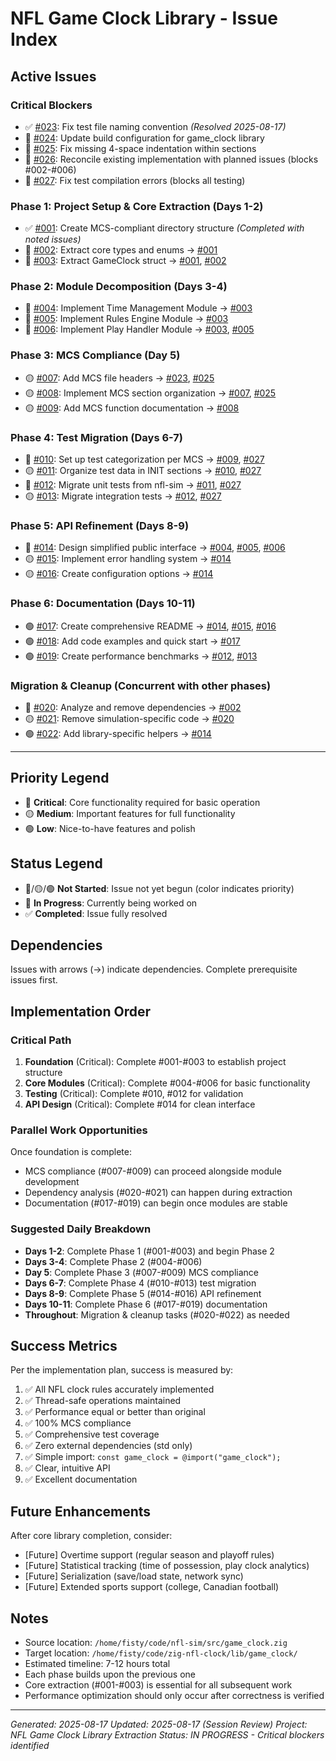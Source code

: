 # NFL Game Clock Library - Issue Index

## Active Issues

### Critical Blockers
- ✅ [#023](023_fix_test_file_naming.md): Fix test file naming convention *(Resolved 2025-08-17)*
- 🔴 [#024](024_create_build_configuration.md): Update build configuration for game_clock library
- 🔴 [#025](025_fix_section_indentation.md): Fix missing 4-space indentation within sections
- 🔴 [#026](026_reconcile_existing_implementation.md): Reconcile existing implementation with planned issues (blocks #002-#006)
- 🔴 [#027](027_fix_test_compilation_errors.md): Fix test compilation errors (blocks all testing)

### Phase 1: Project Setup & Core Extraction (Days 1-2)
- ✅ [#001](001_create_directory_structure.md): Create MCS-compliant directory structure *(Completed with noted issues)*
- 🔴 [#002](002_extract_core_types.md): Extract core types and enums → [#001](001_create_directory_structure.md)
- 🔴 [#003](003_extract_gameclock_struct.md): Extract GameClock struct → [#001](001_create_directory_structure.md), [#002](002_extract_core_types.md)

### Phase 2: Module Decomposition (Days 3-4)
- 🔴 [#004](004_time_management_module.md): Implement Time Management Module → [#003](003_extract_gameclock_struct.md)
- 🔴 [#005](005_rules_engine_module.md): Implement Rules Engine Module → [#003](003_extract_gameclock_struct.md)
- 🔴 [#006](006_play_handler_module.md): Implement Play Handler Module → [#003](003_extract_gameclock_struct.md), [#005](005_rules_engine_module.md)

### Phase 3: MCS Compliance (Day 5)
- 🟡 [#007](007_add_mcs_file_headers.md): Add MCS file headers → [#023](023_fix_test_file_naming.md), [#025](025_fix_section_indentation.md)
- 🟡 [#008](008_implement_section_organization.md): Implement MCS section organization → [#007](007_add_mcs_file_headers.md), [#025](025_fix_section_indentation.md)
- 🟡 [#009](009_add_function_documentation.md): Add MCS function documentation → [#008](008_implement_section_organization.md)

### Phase 4: Test Migration (Days 6-7)
- 🔴 [#010](010_setup_test_categorization.md): Set up test categorization per MCS → [#009](009_add_function_documentation.md), [#027](027_fix_test_compilation_errors.md)
- 🟡 [#011](011_organize_test_data.md): Organize test data in INIT sections → [#010](010_setup_test_categorization.md), [#027](027_fix_test_compilation_errors.md)
- 🔴 [#012](012_migrate_unit_tests.md): Migrate unit tests from nfl-sim → [#011](011_organize_test_data.md), [#027](027_fix_test_compilation_errors.md)
- 🟡 [#013](013_migrate_integration_tests.md): Migrate integration tests → [#012](012_migrate_unit_tests.md), [#027](027_fix_test_compilation_errors.md)

### Phase 5: API Refinement (Days 8-9)
- 🔴 [#014](014_design_public_interface.md): Design simplified public interface → [#004](004_time_management_module.md), [#005](005_rules_engine_module.md), [#006](006_play_handler_module.md)
- 🟡 [#015](015_implement_error_handling.md): Implement error handling system → [#014](014_design_public_interface.md)
- 🟡 [#016](016_create_configuration_options.md): Create configuration options → [#014](014_design_public_interface.md)

### Phase 6: Documentation (Days 10-11)
- 🟢 [#017](017_create_readme.md): Create comprehensive README → [#014](014_design_public_interface.md), [#015](015_implement_error_handling.md), [#016](016_create_configuration_options.md)
- 🟢 [#018](018_add_code_examples.md): Add code examples and quick start → [#017](017_create_readme.md)
- 🟢 [#019](019_create_benchmarks.md): Create performance benchmarks → [#012](012_migrate_unit_tests.md), [#013](013_migrate_integration_tests.md)

### Migration & Cleanup (Concurrent with other phases)
- 🔴 [#020](020_dependency_analysis.md): Analyze and remove dependencies → [#002](002_extract_core_types.md)
- 🟡 [#021](021_remove_simulation_code.md): Remove simulation-specific code → [#020](020_dependency_analysis.md)
- 🟢 [#022](022_add_library_helpers.md): Add library-specific helpers → [#014](014_design_public_interface.md)

---

## Priority Legend
- 🔴 **Critical**: Core functionality required for basic operation
- 🟡 **Medium**: Important features for full functionality
- 🟢 **Low**: Nice-to-have features and polish

## Status Legend
- 🔴/🟡/🟢 **Not Started**: Issue not yet begun (color indicates priority)
- 🚧 **In Progress**: Currently being worked on
- ✅ **Completed**: Issue fully resolved

## Dependencies
Issues with arrows (→) indicate dependencies. Complete prerequisite issues first.

## Implementation Order

### Critical Path
1. **Foundation** (Critical): Complete #001-#003 to establish project structure
2. **Core Modules** (Critical): Complete #004-#006 for basic functionality
3. **Testing** (Critical): Complete #010, #012 for validation
4. **API Design** (Critical): Complete #014 for clean interface

### Parallel Work Opportunities
Once foundation is complete:
- MCS compliance (#007-#009) can proceed alongside module development
- Dependency analysis (#020-#021) can happen during extraction
- Documentation (#017-#019) can begin once modules are stable

### Suggested Daily Breakdown
- **Days 1-2**: Complete Phase 1 (#001-#003) and begin Phase 2
- **Days 3-4**: Complete Phase 2 (#004-#006)
- **Day 5**: Complete Phase 3 (#007-#009) MCS compliance
- **Days 6-7**: Complete Phase 4 (#010-#013) test migration
- **Days 8-9**: Complete Phase 5 (#014-#016) API refinement
- **Days 10-11**: Complete Phase 6 (#017-#019) documentation
- **Throughout**: Migration & cleanup tasks (#020-#022) as needed

## Success Metrics
Per the implementation plan, success is measured by:
1. ✅ All NFL clock rules accurately implemented
2. ✅ Thread-safe operations maintained
3. ✅ Performance equal or better than original
4. ✅ 100% MCS compliance
5. ✅ Comprehensive test coverage
6. ✅ Zero external dependencies (std only)
7. ✅ Simple import: `const game_clock = @import("game_clock");`
8. ✅ Clear, intuitive API
9. ✅ Excellent documentation

## Future Enhancements
After core library completion, consider:
- [Future] Overtime support (regular season and playoff rules)
- [Future] Statistical tracking (time of possession, play clock analytics)
- [Future] Serialization (save/load state, network sync)
- [Future] Extended sports support (college, Canadian football)

## Notes
- Source location: `/home/fisty/code/nfl-sim/src/game_clock.zig`
- Target location: `/home/fisty/code/zig-nfl-clock/lib/game_clock/`
- Estimated timeline: 7-12 hours total
- Each phase builds upon the previous one
- Core extraction (#001-#003) is essential for all subsequent work
- Performance optimization should only occur after correctness is verified

---
*Generated: 2025-08-17*
*Updated: 2025-08-17 (Session Review)*
*Project: NFL Game Clock Library Extraction*
*Status: IN PROGRESS - Critical blockers identified*